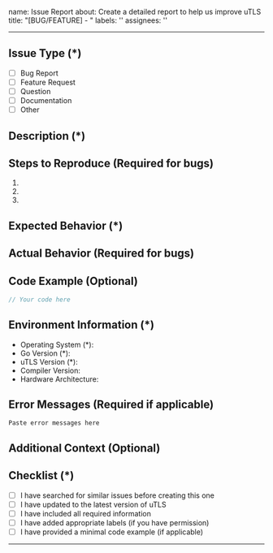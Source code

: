 name: Issue Report
about: Create a detailed report to help us improve uTLS
title: "[BUG/FEATURE] - "
labels: ''
assignees: ''

---

<!-- 
⚠️ IMPORTANT: 
- Fields marked with (*) are REQUIRED
- Please fill in as much information as possible
- Spam or inappropriate content will result in an immediate block from this repository
-->

## Issue Type (*)
- [ ] Bug Report
- [ ] Feature Request
- [ ] Question
- [ ] Documentation
- [ ] Other

## Description (*)
<!-- Provide a clear and detailed description of the issue -->




## Steps to Reproduce (Required for bugs)
<!-- Provide detailed steps to reproduce the behavior -->
1. 
2. 
3. 

## Expected Behavior (*)
<!-- Describe what you expected to happen -->




## Actual Behavior (Required for bugs)
<!-- Describe what actually happened -->




## Code Example (Optional)
<!-- If applicable, provide a minimal code example that demonstrates the issue -->
```go
// Your code here
```

## Environment Information (*)
<!-- Please complete all required information -->
- Operating System (*): 
- Go Version (*): 
- uTLS Version (*): 
- Compiler Version: 
- Hardware Architecture: 

## Error Messages (Required if applicable)
<!-- Please provide full error messages/stack traces -->
```
Paste error messages here
```

## Additional Context (Optional)
<!-- Add any other context, screenshots, or relevant information -->




## Checklist (*)
<!-- Please check all applicable items -->
- [ ] I have searched for similar issues before creating this one
- [ ] I have updated to the latest version of uTLS
- [ ] I have included all required information
- [ ] I have added appropriate labels (if you have permission)
- [ ] I have provided a minimal code example (if applicable)

---

<!-- 
🚫 SPAM WARNING:
Any spam, inappropriate content, or low-effort issues will result in:
1. Immediate closure of the issue
2. Blocking of the user from this repository
3. Reporting to GitHub for abuse

Please ensure your issue is:
- Clear and concise
- Related to uTLS
- Not a duplicate
- Contains sufficient information for reproduction
-->


